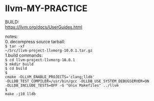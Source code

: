 # llvm-MY-PRACTICE
BUILD:<br/>
https://llvm.org/docs/UserGuides.html<br/>

notes:<br/>
0. decompress source tarball:<br/>
<code>$ tar -xf ~/Src/llvm-project-llvmorg-10.0.1.tar.gz</code>
<br/>
1.build commands:<br/>
<code>$ cd llvm-project-llvmorg-10.0.1</code><br/>
<code>$ mkdir build</code><br/>
<code>$ cd build</code><br/>
<code>$ cmake -DLLVM_ENABLE_PROJECTS='clang;lldb' -DLLDB_TEST_COMPILER=/usr/bin/gcc -DLLDB_USE_SYSTEM_DEBUGSERVER=ON -DLLDB_INCLUDE_TESTS=OFF -G "Unix Makefiles" ../llvm</code><br/>
<code>$ make -j10 lldb</code><br/>
